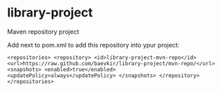 # library-project
Maven repository project

Add next to pom.xml to add this repository into ypur project:

 `<repositories>
        <repository>
            <id>library-project-mvn-repo</id>
            <url>https://raw.github.com/baevkir/library-project/mvn-repo/</url>
            <snapshots>
                <enabled>true</enabled>
                <updatePolicy>always</updatePolicy>
            </snapshots>
        </repository>
</repositories>`

